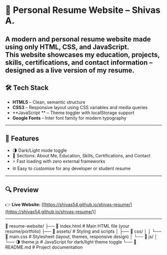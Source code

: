 # 💼 Personal Resume Website – Shivas A.

A modern and  personal resume website made using **only HTML, CSS, and JavaScript**.  
This website showcases my education, projects, skills, certifications, and contact information – designed as a live version of my resume. 
---

## 🛠 Tech Stack

- **HTML5** – Clean, semantic structure
- **CSS3** – Responsive layout using CSS variables and media queries
- **JavaScript ** – Theme toggler with localStorage support
- **Google Fonts** – Inter font family for modern typography

---

## 🌟 Features

- 🌗 Dark/Light mode toggle
- 📄 Sections: About Me, Education, Skills, Certifications, and Contact
- ⚡ Fast loading with zero external frameworks
- 🌐 Easy to customise for any developer or student resume

---

## 🔍 Preview

👉 **Live Website:** [[https://shivas54.github.io/shivas-resume/](https://shivas54.github.io/shivas-resume/)]

---

📁 resume-website/
├── 📄 index.html         # Main HTML file (your resume/portfolio)
├── 📁 assets/            # Styling and scripts
│   ├── 📁 css/
│   │   └── 🎨 main.css    # Stylesheet (layout, themes, responsive design)
│   └── 📁 js/
│       └── 🌗 theme.js   # JavaScript for dark/light theme toggle
└── 📄 README.md          # Project documentation

